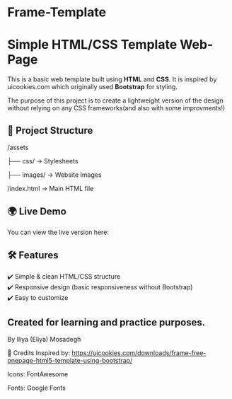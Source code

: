 # Frame-Template
# Simple HTML/CSS Template Web-Page 

This is a basic web template built using **HTML** and **CSS**. It is inspired by uicookies.com which originally used **Bootstrap** for styling.

The purpose of this project is to create a lightweight version of the design without relying on any CSS frameworks(and also with some improvments!)

## 📂 Project Structure
/assets

├── css/ → Stylesheets

├── images/ → Website Images

/index.html → Main HTML file

## 🌍 Live Demo  
You can view the live version here:  

## 🛠 Features  
✔️ Simple & clean HTML/CSS structure  
✔️ Responsive design (basic responsiveness without Bootstrap)  
✔️ Easy to customize  


## Created for learning and practice purposes.


By Iliya (Eliya) Mosadegh



🎨 Credits
Inspired by: https://uicookies.com/downloads/frame-free-onepage-html5-template-using-bootstrap/

Icons: FontAwesome

Fonts: Google Fonts
